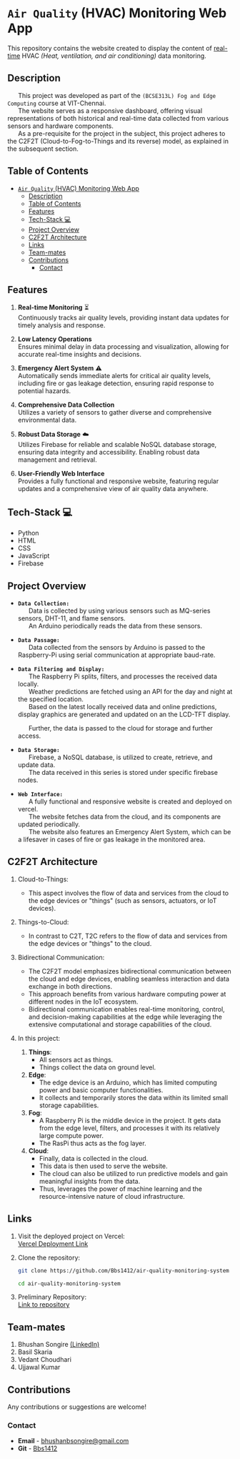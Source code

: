 # `Air Quality` (HVAC) Monitoring Web App

<!-- <hr> -->

This repository contains the website created to display the content of <u>real-time</u> HVAC <i>(Heat, ventilation, and air conditioning)</i> data monitoring.

## Description
&nbsp; &nbsp; &nbsp;
This project was developed as part of the `(BCSE313L) Fog and Edge Computing` course at VIT-Chennai.  
&nbsp; &nbsp; &nbsp;
The website serves as a responsive dashboard, offering visual representations of both historical and real-time data collected from various sensors and hardware components.  
&nbsp; &nbsp; &nbsp;
As a pre-requisite for the project in the subject, this project adheres to the C2F2T (Cloud-to-Fog-to-Things and its reverse) model, as explained in the subsequent section.


## Table of Contents

- [`Air Quality` (HVAC) Monitoring Web App](#air-quality-hvac-monitoring-web-app)
  - [Description](#description)
  - [Table of Contents](#table-of-contents)
  - [Features](#features)
  - [Tech-Stack 💻](#tech-stack-)
  - [Project Overview](#project-overview)
  - [C2F2T Architecture](#c2f2t-architecture)
  - [Links](#links)
  - [Team-mates](#team-mates)
  - [Contributions](#contributions)
    - [Contact](#contact)


## Features

   1. **Real-time Monitoring** ⏳  
      Continuously tracks air quality levels, providing instant data updates for timely analysis and response.

   1. **Low Latency Operations**   
      Ensures minimal delay in data processing and visualization, allowing for accurate real-time insights and decisions.
      
   1. **Emergency Alert System** ⚠️  
      Automatically sends immediate alerts for critical air quality levels, including fire or gas leakage detection, ensuring rapid response to potential hazards.

   1. **Comprehensive Data Collection**  
      Utilizes a variety of sensors to gather diverse and comprehensive environmental data.

   1. **Robust Data Storage** ☁️  
      Utilizes Firebase for reliable and scalable NoSQL database storage, ensuring data integrity and accessibility. Enabling robust data management and retrieval.

   1. **User-Friendly Web Interface**  
       Provides a fully functional and responsive website, featuring regular updates and a comprehensive view of air quality data anywhere.
       <!-- screenshot of website * 2
             future_work_here -->

## Tech-Stack 💻
   - Python
   - HTML
   - CSS
   - JavaScript
   - Firebase
   <!-- - NodeJS (partly) -->


## Project Overview

   * **`Data Collection:`**  
        &nbsp; &nbsp; &nbsp;
        Data is collected by using various sensors such as MQ-series sensors, DHT-11, and flame sensors.  
        &nbsp; &nbsp; &nbsp;
        An Arduino periodically reads the data from these sensors.

   *  **`Data Passage:`**  
        &nbsp; &nbsp; &nbsp;
        Data collected from the sensors by Arduino is passed to the Raspberry-Pi using serial communication at appropriate baud-rate.

   * **`Data Filtering and Display:`**  
        &nbsp; &nbsp; &nbsp;
        The Raspberry Pi splits, filters, and processes the received data locally.  
        &nbsp; &nbsp; &nbsp;
        Weather predictions are fetched using an API for the day and night at the specified location.  
        &nbsp; &nbsp; &nbsp;
        Based on the latest locally received data and online predictions, display graphics are generated and updated on an the LCD-TFT display.  
        <!-- Image of LCD-TFT here
        future_work_here -->
        &nbsp; &nbsp; &nbsp;
        Further, the data is passed to the cloud for storage and further access.

   * **`Data Storage:`**  
        &nbsp; &nbsp; &nbsp;
        Firebase, a NoSQL database, is utilized to create, retrieve, and update data.  
        &nbsp; &nbsp; &nbsp;
        The data received in this series is stored under specific firebase nodes.

   * **`Web Interface:`**  
        &nbsp; &nbsp; &nbsp;
        A fully functional and responsive website is created and deployed on vercel.  
        &nbsp; &nbsp; &nbsp;
        The website fetches data from the cloud, and its components are updated periodically.  
        &nbsp; &nbsp; &nbsp;
        The website also features an Emergency Alert System, which can be a lifesaver in cases of fire or gas leakage in the monitored area.


## C2F2T Architecture
   
   1. Cloud-to-Things:  
      - This aspect involves the flow of data and services from the cloud to the edge devices or "things" (such as sensors, actuators, or IoT devices).
      
   1. Things-to-Cloud:  
      - In contrast to C2T, T2C refers to the flow of data and services from the edge devices or "things" to the cloud.  
      
   1. Bidirectional Communication:  
      - The C2F2T model emphasizes bidirectional communication between the cloud and edge devices, enabling seamless interaction and data exchange in both directions.   
      - This approach benefits from various hardware computing power at different nodes in the IoT ecosystem.  
      - Bidirectional communication enables real-time monitoring, control, and decision-making capabilities at the edge while leveraging the extensive computational and storage capabilities of the cloud.

   1. In this project: 
      <!-- Image of projects C2F2T arch
      future_work_here -->
    
      1) **Things**:  
         - All sensors act as things. 
         - Things collect the data on ground level.  
      2) **Edge**:  
         - The edge device is an Arduino, which has limited computing power and basic computer functionalities.
         - It collects and temporarily stores the data within its limited small storage capabilities.  
      3) **Fog**:  
         - A Raspberry Pi is the middle device in the project. It gets data from the edge level, filters, and processes it with its relatively large compute power.
         - The RasPi thus acts as the fog layer.  
      4) **Cloud**:  
         - Finally, data is collected in the cloud.  
         - This data is then used to serve the website.  
         - The cloud can also be utilized to run predictive models and gain meaningful insights from the data.
         - Thus, leverages the power of machine learning and the resource-intensive nature of cloud infrastructure.


## Links

1. Visit the deployed project on Vercel:  
    [Vercel Deployment Link](https://airqualitybbs.vercel.app/)

1. Clone the repository:
    ```bash
    git clone https://github.com/Bbs1412/air-quality-monitoring-system

    cd air-quality-monitoring-system
    ```

<!-- 3. Video demonstration of project implementation:
   [Redirect to LinkedIn](https://--------) 
   future_work_here
   update the numbers as well
   -->

3. Preliminary Repository:  
   [Link to repository](https://github.com/Basilskar/air-quality-monitoring-system)

## Team-mates 

   1. Bhushan Songire [(LinkedIn)](https://www.linkedin.com/in/bhushan-songire/)
   2. Basil Skaria
   3. Vedant Choudhari
   4. Ujjawal Kumar
   
## Contributions  

   Any contributions or suggestions are welcome! 

### Contact

   - **Email** - [bhushanbsongire@gmail.com](mailto:bhushanbsongire@gmail.com)
   - **Git** - [Bbs1412](https://github.com/Bbs1412/)


<!-- ## Acknowledgments -->
   <!-- - Thanks to .. for ... -->

